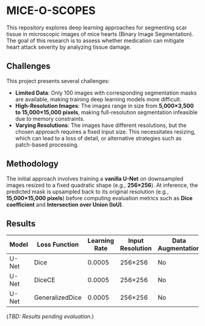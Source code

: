 # MICE-O-SCOPES

This repository explores deep learning approaches for segmenting scar tissue in microscopic images of mice hearts (Binary Image Segmentation). The goal of this research is to assess whether medication can mitigate heart attack severity by analyzing tissue damage.

## Challenges
This project presents several challenges:
- **Limited Data**: Only 100 images with corresponding segmentation masks are available, making training deep learning models more difficult.
- **High-Resolution Images**: The images range in size from **5,000×3,500 to 15,000×15,000 pixels**, making full-resolution segmentation infeasible due to memory constraints.
- **Varying Resolutions**: The images have different resolutions, but the chosen approach requires a fixed input size. This necessitates resizing, which can lead to a loss of detail, or alternative strategies such as patch-based processing.

## Methodology
The initial approach involves training a **vanilla U-Net** on downsampled images resized to a fixed quadratic shape (e.g., **256×256**). At inference, the predicted mask is upsampled back to its original resolution (e.g., **15,000×15,000 pixels**) before computing evaluation metrics such as **Dice coefficient** and **Intersection over Union (IoU)**.

## Results
| Model | Loss Function | Learning Rate | Input Resolution | Data Augmentation | Dice | IoU |
|-------|-------------|--------------|----------------|----------------|------|----|
| U-Net | Dice | 0.0005 | 256×256 | No | TBD | TBD |
| U-Net | DiceCE | 0.0005 | 256×256 | No | TBD | TBD |
| U-Net | GeneralizedDice | 0.0005 | 256×256 | No | TBD | TBD |

(*TBD: Results pending evaluation.*)
